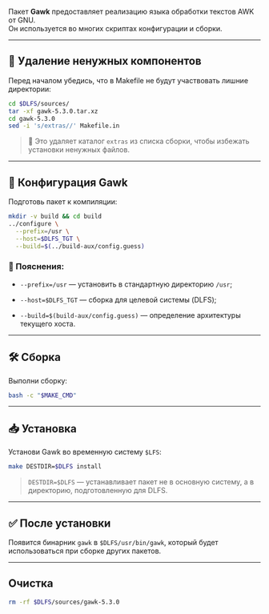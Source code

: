 Пакет **Gawk** предоставляет реализацию языка обработки текстов AWK от GNU.  
Он используется во многих скриптах конфигурации и сборки.

---

## 🚫 Удаление ненужных компонентов

Перед началом убедись, что в Makefile не будут участвовать лишние директории:

```bash
cd $DLFS/sources/
tar -xf gawk-5.3.0.tar.xz
cd gawk-5.3.0
sed -i 's/extras//' Makefile.in
```

> 🔹 Это удаляет каталог `extras` из списка сборки, чтобы избежать установки ненужных файлов.

---

## 🔧 Конфигурация Gawk

Подготовь пакет к компиляции:

```bash
mkdir -v build && cd build
../configure \
  --prefix=/usr \
  --host=$DLFS_TGT \
  --build=$(../build-aux/config.guess)
```

### 📌 Пояснения:

- `--prefix=/usr` — установить в стандартную директорию `/usr`;
    
- `--host=$DLFS_TGT` — сборка для целевой системы (DLFS);
    
- `--build=$(build-aux/config.guess)` — определение архитектуры текущего хоста.
    

---

## 🛠️ Сборка

Выполни сборку:

```bash
bash -c "$MAKE_CMD"
```

---

## 📥 Установка

Установи Gawk во временную систему `$LFS`:

```bash
make DESTDIR=$DLFS install
```

> `DESTDIR=$DLFS` — устанавливает пакет не в основную систему, а в директорию, подготовленную для DLFS.

---

## ✅ После установки

Появится бинарник `gawk` в `$DLFS/usr/bin/gawk`, который будет использоваться при сборке других пакетов.

---

## Очистка

```bash
rm -rf $DLFS/sources/gawk-5.3.0
```
